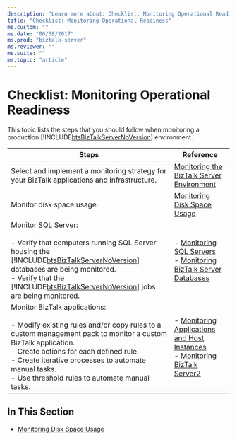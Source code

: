 ```yaml
---
description: "Learn more about: Checklist: Monitoring Operational Readiness"
title: "Checklist: Monitoring Operational Readiness"
ms.custom: ""
ms.date: "06/08/2017"
ms.prod: "biztalk-server"
ms.reviewer: ""
ms.suite: ""
ms.topic: "article"
---
```

# Checklist: Monitoring Operational Readiness
This topic lists the steps that you should follow when monitoring a production [!INCLUDE[btsBizTalkServerNoVersion](../includes/btsbiztalkservernoversion-md.md)] environment.  


|                                                                                                                                                                      Steps                                                                                                                                                                       |                                                                                                  Reference                                                                                                   |
|--------------------------------------------------------------------------------------------------------------------------------------------------------------------------------------------------------------------------------------------------------------------------------------------------------------------------------------------------|--------------------------------------------------------------------------------------------------------------------------------------------------------------------------------------------------------------|
|                                                                                                                           Select and implement a monitoring strategy for your BizTalk applications and infrastructure.                                                                                                                           |                                                [Monitoring the BizTalk Server Environment](../technical-guides/monitoring-the-biztalk-server-environment.md)                                                 |
|                                                                                                                                                            Monitor disk space usage.                                                                                                                                                             |                                                              [Monitoring Disk Space Usage](../technical-guides/monitoring-disk-space-usage.md)                                                               |
| Monitor SQL Server:<br /><br /> -   Verify that computers running SQL Server housing the [!INCLUDE[btsBizTalkServerNoVersion](../includes/btsbiztalkservernoversion-md.md)] databases are being monitored.<br />-   Verify that the [!INCLUDE[btsBizTalkServerNoVersion](../includes/btsbiztalkservernoversion-md.md)] jobs are being monitored. |            -   [Monitoring SQL Servers](../technical-guides/monitoring-sql-servers.md)<br />-   [Monitoring BizTalk Server Databases](../technical-guides/monitoring-biztalk-server-databases.md)            |
|          Monitor BizTalk applications:<br /><br /> -   Modify existing rules and/or copy rules to a custom management pack to monitor a custom BizTalk application.<br />-   Create actions for each defined rule.<br />-   Create iterative processes to automate manual tasks.<br />-   Use threshold rules to automate manual tasks.          | -   [Monitoring Applications and Host Instances](../technical-guides/monitoring-applications-and-host-instances.md)<br />-   [Monitoring BizTalk Server2](../technical-guides/monitoring-biztalk-server2.md) |

## In This Section  

-   [Monitoring Disk Space Usage](../technical-guides/monitoring-disk-space-usage.md)
